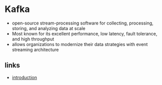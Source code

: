 # Kafka

- open-source stream-processing software for collecting, processing, storing, and analyzing data at scale
- Most known for its excellent performance, low latency, fault tolerance, and high throughput
- allows organizations to modernize their data strategies with event streaming architecture

## links

- [introduction](https://kafka.apache.org/intro)
